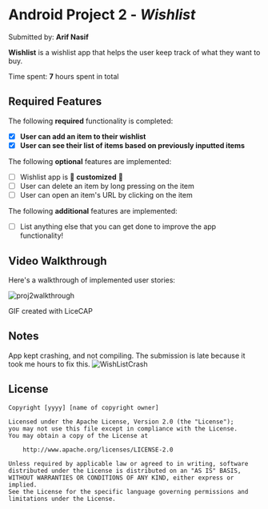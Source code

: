 # Android Project 2 - *Wishlist*

Submitted by: **Arif Nasif**

**Wishlist** is a wishlist app that helps the user keep track of what they want to buy.

Time spent: **7** hours spent in total

## Required Features

The following **required** functionality is completed:

- [x] **User can add an item to their wishlist**
- [x] **User can see their list of items based on previously inputted items**

The following **optional** features are implemented:

- [ ] Wishlist app is 🎨 **customized** 🎨
- [ ] User can delete an item by long pressing on the item
- [ ] User can open an item's URL by clicking on the item

The following **additional** features are implemented:

* [ ] List anything else that you can get done to improve the app functionality!

## Video Walkthrough

Here's a walkthrough of implemented user stories:

![proj2walkthrough](https://user-images.githubusercontent.com/93147757/192081170-a137ce16-06ca-4f5f-8dd1-ba0b3eda9d14.gif)


<!-- Replace this with whatever GIF tool you used! -->
GIF created with LiceCAP  
<!-- Recommended tools:
[Kap](https://getkap.co/) for macOS
[ScreenToGif](https://www.screentogif.com/) for Windows
[peek](https://github.com/phw/peek) for Linux. -->

## Notes

App kept crashing, and not compiling. The submission is late because it took me hours to fix this. 
![WishListCrash](https://user-images.githubusercontent.com/93147757/192081209-5186893a-88b0-46ed-a85c-fffa2d76b9ca.gif)

## License

    Copyright [yyyy] [name of copyright owner]

    Licensed under the Apache License, Version 2.0 (the "License");
    you may not use this file except in compliance with the License.
    You may obtain a copy of the License at

        http://www.apache.org/licenses/LICENSE-2.0

    Unless required by applicable law or agreed to in writing, software
    distributed under the License is distributed on an "AS IS" BASIS,
    WITHOUT WARRANTIES OR CONDITIONS OF ANY KIND, either express or implied.
    See the License for the specific language governing permissions and
    limitations under the License.
